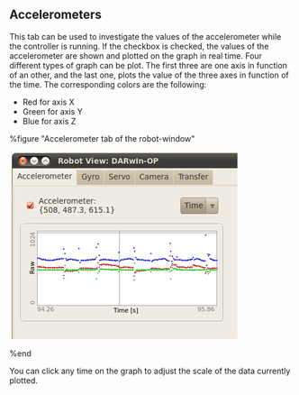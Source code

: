 ## Accelerometers

This tab can be used to investigate the values of the accelerometer while the
controller is running. If the checkbox is checked, the values of the
accelerometer are shown and plotted on the graph in real time. Four different
types of graph can be plot. The first three are one axis in function of an
other, and the last one, plots the value of the three axes in function of the
time. The corresponding colors are the following:

- Red for axis X
- Green for axis Y
- Blue for axis Z

%figure "Accelerometer tab of the robot-window"

![window_accel.png](images/window_accel.png)

%end

You can click any time on the graph to adjust the scale of the data currently
plotted.


